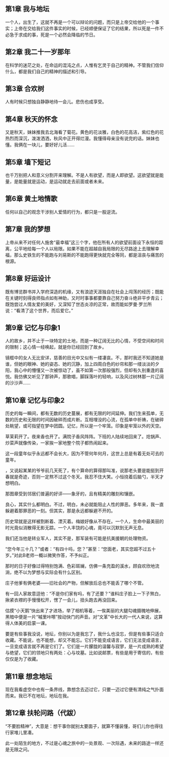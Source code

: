 ## 第1章 我与地坛

一个人，出生了，这就不再是一个可以辩论的问题，而只是上帝交给他的一个事实；上帝在交给我们这件事实的时候，已经顺便保证了它的结果，所以死是一件不必急于求成的事，死是一个必然会降临的节日。

## 第2章 我二十一岁那年

在科学的迷茫之处，在命运的混沌之点，人惟有乞灵于自己的精神。不管我们信仰什么，都是我们自己的精神的描述和引导。

## 第3章 合欢树

人有时候只想独自静静地待一会儿。悲伤也成享受。

## 第4章 秋天的怀念

又是秋天，妹妹推我去北海看了菊花。黄色的花淡雅，白色的花高洁，紫红色的花热烈而深沉，泼泼洒洒，秋风中正开得烂漫。我懂得母亲没有说完的话。妹妹也懂。我俩在一块儿，要好好儿活……

## 第5章 墙下短记

也千万别把人和意义分割开来理解。不是人有欲望，而是人即欲望。这欲望就是能量，是能量就是运动，是运动就走去前面或者未来。

## 第6章 黄土地情歌

任何以自己的观念干涉别人爱情的行为，都只是一股逆流。

## 第7章 我的梦想

上帝从来不对任何人施舍“最幸福”这三个字，他在所有人的欲望前面设下永恒的距离，公平地给每一个人以局限。如果不能在超越自我局限的无尽路途上去理解幸福，那么史铁生的不能跑与刘易斯的不能跑得更快就完全等同，都是沮丧与痛苦的根源。

## 第8章 好运设计

既有博览群书并入学府深造的机缘，又有浪迹天涯独自在社会上闯荡的经历；既能在关键时刻得良师指点如有神助，又时时事事都要靠自己努力奋斗绝非平步青云；既饱尝过人情友爱的美好，又深知了世态炎凉的正常，故而能如罗曼·罗兰所说：“看清了这个世界，而后爱它。”

## 第9章 记忆与印象1

人的故乡，并不止于一块特定的土地，而是一种辽阔无比的心情，不受空间和时间的限制；这心情一经唤起，就是你已经回到了故乡。

镜框中的女人无比安详，慈善的目光中又似有一缕凄哀。不，那时我还不知道她是谁，但她的眼神、她的姿态、她的沉静，加上四周白色的纱帘和那一缕淡淡的夕阳，我心中的懵懂又一次被惊动了，虽不如第一次那般强烈，但却有久别重逢的喜悦。我仿佛又听见了那钟声，那歌唱，脚踩落叶的轻响，以及风过树林那一片辽阔的沙沙声……

## 第10章 记忆与印象2

历史的每一瞬间，都有无数的历史蔓展，都有无限的时间延伸。我们生来孤单，无数的历史和无限的时间因破碎而成片断。互相埋没的心流，在孤单中祈祷，在破碎处眺望，或可指望在梦中团圆。记忆，所以是一个牢笼。印象是牢笼以外的天空。

草茉莉开了。夜来香也开了。满院子香风阵阵。下班的人陆续地回来了。炝锅声、炒菜声就像传染，一家挨一家地整个院子都热闹起来。

这一段童年似乎永远都不会长大，因为不管何年何月，这世上总是有着无处可去的童年。

，又说起某某的爷爷前几天死了，有个算命的算得那叫准，说那老头要是能挺到开春就是奇迹，否则一定熬不过这个冬天。我忍不住大笑。小恒挠着后脑勺，半天才想明白。

那图章受到邻居们普遍的好评——象牙的，且有精美的雕刻和镶嵌。

良心，其实什么都明白。不过，明白，未必就能阻止人性的罪恶。多年来，我一直躲避着那罪恶的一刻。但其实，那是永远都躲避不开的。

历史常就是这样被割断着、湮灭着。梅娘好像从不存在。一个人，生命中最美丽的时光竟似消散得无影无踪。一个人丰饶的心魂，竟可以沉默到无声无息。

我们还当他是转业军人，其实不是，那军装有可能是抗美援朝的处理物资。

“您今年三十几？”或者：“有四十吗，您？”甚至：“您面老，其实您超不过五十岁。”对此B老师一概以微笑作答，不予纠正。

那时的日子好像过得特别饱满、色彩斑斓，仿佛一条充盈的溪水，顾自欢欣地流淌，绝不以为梦想与实际会有什么区别。

庄子他爹有俩老婆——旧社会的产物，但解放后总也不能丢了哪个不管。

有一回人家故意逗他：“不是你们家有吗，有了还要？”谁料庄子脸上一下子煞白，揪紧衣襟的手慢慢松开，愣了一会儿，扭头跑去再没回来。

估摸“小天鹅”快出来了才进场，举了相机等着，一俟美丽的大腿勾魂摄魄地伸展，黑暗中便是一片“嘁里咔嚓”按动快门的声音。对“文革”中长大的一代人来说，这算得人体美的启蒙一课。

要是有些事我没说，地坛，你别以为是我忘了，我什么也没忘，但是有些事只适合收藏。不能说，也不能想，却又不能忘。它们不能变成语言，它们无法变成语言，一旦变成语言就不再是它们了。它们是一片朦胧的温馨与寂寥，是一片成熟的希望与绝望，它们的领地只有两处：心与坟墓。比如说邮票，有些是用于寄信的，有些仅仅是为了收藏。

## 第11章 想念地坛

现在我看虚空中也有一条界线，靠想念去迈过它，只要一迈过它便有清纯之气扑面而来。我已不在地坛，地坛在我。

## 第12章 扶轮问路（代跋）

“不要脸精神”，大意是：想干事你就别太要面子，就算不懂装懂，哥们儿你也得往行家堆儿里凑。

此一处陌生的地方，不过是心魂之旅中的一处景观、一次际遇，未来的路途一样还是无限之问。

